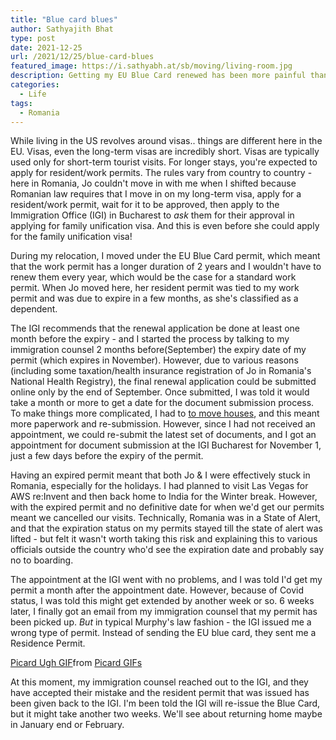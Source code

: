```yaml
---
title: "Blue card blues"
author: Sathyajith Bhat
type: post
date: 2021-12-25
url: /2021/12/25/blue-card-blues
featured_image: https://i.sathyabh.at/sb/moving/living-room.jpg
description: Getting my EU Blue Card renewed has been more painful than it should have been.
categories: 
  - Life
tags:
  - Romania
---
```


While living in the US revolves around visas.. things are different here in the EU. Visas, even the long-term visas are incredibly short. Visas are typically used only for short-term tourist visits. For longer stays, you're expected to apply for resident/work permits. The rules vary from country to country - here in Romania, Jo couldn't move in with me when I shifted because Romanian law requires that I move in on my long-term visa, apply for a resident/work permit, wait for it to be approved, then apply to the Immigration Office (IGI) in Bucharest to *ask* them for their approval in applying for family unification visa. And this is even before she could apply for the family unification visa!

During my relocation, I moved under the EU Blue Card permit, which meant that the work permit has a longer duration of 2 years and I wouldn't have to renew them every year, which would be the case for a standard work permit. When Jo moved here, her resident permit was tied to my work permit and was due to expire in a few months, as she's classified as a dependent. 

The IGI recommends that the renewal application be done at least one month before the expiry - and I started the process by talking to my immigration counsel 2 months before(September) the expiry date of my permit (which expires in November). However, due to various reasons (including some taxation/health insurance registration of Jo in Romania's National Health Registry), the final renewal application could be submitted online only by the end of September. Once submitted, I was told it would take a month or more to get a date for the document submission process. To make things more complicated, I had to [to move houses](/2021/11/11/moving-house), and this meant more paperwork and re-submission. However, since I had not received an appointment, we could re-submit the latest set of documents, and I got an appointment for document submission at the IGI Bucharest for November 1, just a few days before the expiry of the permit.

Having an expired permit meant that both Jo & I were effectively stuck in Romania, especially for the holidays. I had planned to visit Las Vegas for AWS re:Invent and then back home to India for the Winter break. However, with the expired permit and no definitive date for when we'd get our permits meant we cancelled our visits. Technically, Romania was in a State of Alert, and that the expiration status on my permits stayed till the state of alert was lifted - but felt it wasn't worth taking this risk and explaining this to various officials outside the country who'd see the expiration date and probably say no to boarding.

The appointment at the IGI went with no problems, and I was told I'd get my permit a month after the appointment date. However, because of Covid status, I was told this might get extended by another week or so. 6 weeks later, I finally got an email from my immigration counsel that my permit has been picked up. *But* in typical Murphy's law fashion - the IGI issued me a wrong type of permit. Instead of sending the EU blue card, they sent me a Residence Permit.

<div class="tenor-gif-embed" data-postid="17203897" data-share-method="host" data-aspect-ratio="1.33333" data-width="100%"><a href="https://tenor.com/view/picard-ugh-star-trek-stress-facepalm-gif-17203897">Picard Ugh GIF</a>from <a href="https://tenor.com/search/picard-gifs">Picard GIFs</a></div> <script type="text/javascript" async src="https://tenor.com/embed.js"></script>


At this moment, my immigration counsel reached out to the IGI, and they have accepted their mistake and the resident permit that was issued has been given back to the IGI. I'm been told the IGI will re-issue the Blue Card, but it might take another two weeks. We'll see about returning home maybe in January end or February. 